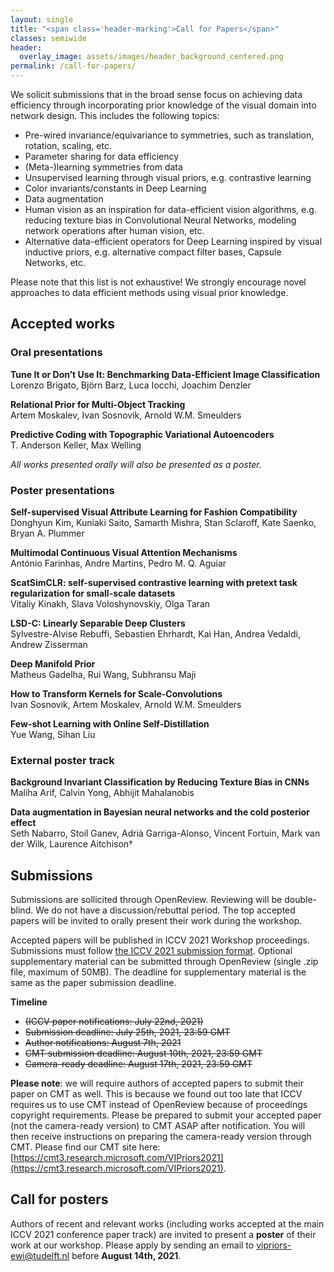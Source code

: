 ```yaml
---
layout: single
title: "<span class='header-marking'>Call for Papers</span>"
classes: semiwide
header:
  overlay_image: assets/images/header_background_centered.png
permalink: /call-for-papers/
---
```


We solicit submissions that in the broad sense focus on achieving data efficiency through incorporating prior knowledge of the visual domain into network design. This includes the following topics:

- Pre-wired invariance/equivariance to symmetries, such as translation, rotation, scaling, etc.
- Parameter sharing for data efficiency
- (Meta-)learning symmetries from data
- Unsupervised learning through visual priors, e.g. contrastive learning
- Color invariants/constants in Deep Learning
- Data augmentation
- Human vision as an inspiration for data-efficient vision algorithms, e.g. reducing texture bias in Convolutional Neural Networks, modeling network operations after human vision, etc.
- Alternative data-efficient operators for Deep Learning inspired by visual inductive priors, e.g. alternative compact filter bases, Capsule Networks, etc.

Please note that this list is not exhaustive! We strongly encourage novel approaches to data efficient methods using visual prior knowledge.

## Accepted works

<!-- **Decisions are out!** Please find the list of accepted works on [our OpenReview page](https://openreview.net/group?id=thecvf.com/ICCV/2021/Workshop/VIPriors). -->

### Oral presentations

**Tune It or Don’t Use It: Benchmarking Data-Efficient Image Classification**
<br/>Lorenzo Brigato, Björn Barz, Luca Iocchi, Joachim Denzler

**Relational Prior for Multi-Object Tracking**
<br/>Artem Moskalev, Ivan Sosnovik, Arnold W.M. Smeulders

**Predictive Coding with Topographic Variational Autoencoders**
<br/>T. Anderson Keller, Max Welling

_All works presented orally will also be presented as a poster._

### Poster presentations

**Self-supervised Visual Attribute Learning for Fashion Compatibility**
<br/>Donghyun Kim, Kuniaki Saito, Samarth Mishra, Stan Sclaroff, Kate Saenko, Bryan A. Plummer

**Multimodal Continuous Visual Attention Mechanisms**
<br/>António Farinhas, Andre Martins, Pedro M. Q. Aguiar

**ScatSimCLR: self-supervised contrastive learning with pretext task regularization for small-scale datasets**
<br/>Vitaliy Kinakh, Slava Voloshynovskiy, Olga Taran

**LSD-C: Linearly Separable Deep Clusters**
<br/>Sylvestre-Alvise Rebuffi, Sebastien Ehrhardt, Kai Han, Andrea Vedaldi, Andrew Zisserman

**Deep Manifold Prior**
<br/>Matheus Gadelha, Rui Wang, Subhransu Maji

**How to Transform Kernels for Scale-Convolutions**
<br/>Ivan Sosnovik, Artem Moskalev, Arnold W.M. Smeulders

**Few-shot Learning with Online Self-Distillation**
<br/>Yue Wang, Sihan Liu

### External poster track

**Background Invariant Classification by Reducing Texture Bias in CNNs**
<br/>Maliha Arif, Calvin Yong, Abhijit Mahalanobis

**Data augmentation in Bayesian neural networks and the cold posterior effect**
<br/>Seth Nabarro, Stoil Ganev, Adrià Garriga-Alonso, Vincent Fortuin, Mark van der Wilk, Laurence Aitchison†

## Submissions

Submissions are sollicited through OpenReview. Reviewing will be double-blind. We do not have a discussion/rebuttal period. The top accepted papers will be invited to orally present their work during the workshop.

Accepted papers will be published in ICCV 2021 Workshop proceedings. Submissions must follow [the ICCV 2021 submission format](http://iccv2021.thecvf.com/node/4#submission-guidelines). Optional supplementary material can be submitted through OpenReview (single .zip file, maximum of 50MB). The deadline for supplementary material is the same as the paper submission deadline.

<!-- <a class='btn btn--primary btn--large' style='background-color: #00a8d6;' href='https://openreview.net/group?id=thecvf.com/ICCV/2021/Workshop/VIPriors'>Submit your work</a> -->

**Timeline**

- ~~(ICCV paper notifications: July 22nd, 2021)~~
- ~~Submission deadline: July 25th, 2021, 23:59 GMT~~
- ~~Author notifications: August 7th, 2021~~
- ~~CMT submission deadline: August 10th, 2021, 23:59 GMT~~
- ~~Camera-ready deadline: August 17th, 2021, 23:59 GMT~~

**Please note**: we will require authors of accepted papers to submit their paper on CMT as well. This is because we found out too late that ICCV requires us to use CMT instead of OpenReview because of proceedings copyright requirements. Please be prepared to submit your accepted paper (not the camera-ready version) to CMT ASAP after notification. You will then receive instructions on preparing the camera-ready version through CMT. Please find our CMT site here: [https://cmt3.research.microsoft.com/VIPriors2021](https://cmt3.research.microsoft.com/VIPriors2021).

## Call for posters

Authors of recent and relevant works (including works accepted at the main ICCV 2021 conference paper track) are invited to present a **poster** of their work at our workshop. Please apply by sending an email to [vipriors-ewi@tudelft.nl](mailto:vipriors-ewi@tudelft.nl) before **August 14th, 2021**.
